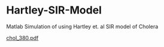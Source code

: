 # Hartley-SIR-Model
Matlab Simulation of using Hartley et. al SIR model of Cholera


[chol_380.pdf](https://github.com/lem-01001101/Hartley-SIR-Model/files/9426697/chol_380.pdf)
